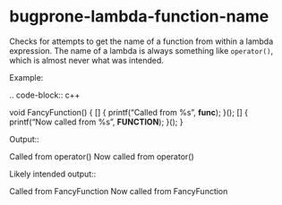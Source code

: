 bugprone-lambda-function-name
=============================

Checks for attempts to get the name of a function from within a lambda
expression. The name of a lambda is always something like `operator()`,
which is almost never what was intended.

Example:

.. code-block:: c++

void FancyFunction() { \[\] { printf(“Called from %s”, **func**); }();
\[\] { printf(“Now called from %s”, **FUNCTION**); }(); }

Output::

Called from operator() Now called from operator()

Likely intended output::

Called from FancyFunction Now called from FancyFunction
